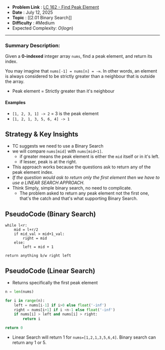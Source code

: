 - **Problem Link** : [LC 162 - Find Peak Element](https://leetcode.com/problems/find-peak-element/description/)
- **Date** : July 12, 2025
- **Topic** : [[2.01 Binary Search]] 
- **Difficulty** : #Medium 
- Expected Complexity: $O(log n)$

---
### Summary Description: 
Given a **0-indexed** integer array `nums`, find a peak element, and return its index.

You may imagine that `nums[-1] = nums[n] = -∞`. In other words, an element is always considered to be strictly greater than a neighbour that is outside the array.
- Peak element = Strictly greater than it's neighbour

#### Examples
- `[1, 2, 3, 1] -> 2` = 3 is the peak element
- `[1, 2, 1, 3, 5, 6, 4] -> 1`
## Strategy & Key Insights
 - TC suggests we need to use a Binary Search
 - we will compare `nums[mid]` with `nums[mid+1]`.
	 - if greater means the peak element is either the `mid` itself or in it's left.
	 - if lesser, peak is at the right.
- This approach works because the questions ask to return any of the peak element index.
- *If the question would ask to return only the first element then we have to use a LINEAR SEARCH APPROACH.*
- Think Simply, simple binary search, no need to complicate.
	- The problem asked to return any peak element not the first one, that's the catch and that's what supporting Binary Search.
## PseudoCode (Binary Search)
```Pseudocode
while l<r:
	mid = l+r/2
	if mid_val > mid+1_val:
		right = mid
	else:
		left = mid + 1

return anything b/w right left
```

## PseudoCode (Linear Search)
- Returns specifically the first peak element
```Python
n = len(nums)

for i in range(n):
	left = nums[i-1] if i>0 else float('-inf')
	right = nums[i+1] if i <n-1 else float('-inf')
	if nums[i] > left and nums[i] > right:
		return i

return 0
```
- Linear Search will return  1 for `nums=[1,2,1,3,5,6,4]`. Binary search can return any 1 or 5.